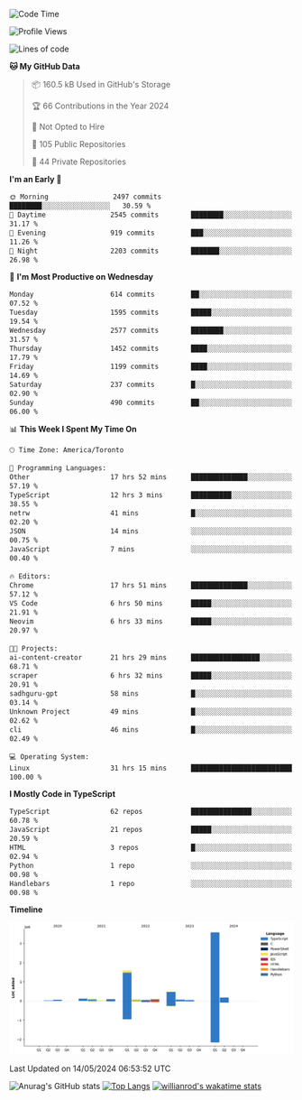 <!--START_SECTION:waka-->
![Code Time](http://img.shields.io/badge/Code%20Time-1%2C551%20hrs%201%20min-blue)

![Profile Views](http://img.shields.io/badge/Profile%20Views-0-blue)

![Lines of code](https://img.shields.io/badge/From%20Hello%20World%20I%27ve%20Written-6.5%20million%20lines%20of%20code-blue)

**🐱 My GitHub Data** 

> 📦 160.5 kB Used in GitHub's Storage 
 > 
> 🏆 66 Contributions in the Year 2024
 > 
> 🚫 Not Opted to Hire
 > 
> 📜 105 Public Repositories 
 > 
> 🔑 44 Private Repositories 
 > 
**I'm an Early 🐤** 

```text
🌞 Morning                2497 commits        ████████░░░░░░░░░░░░░░░░░   30.59 % 
🌆 Daytime                2545 commits        ████████░░░░░░░░░░░░░░░░░   31.17 % 
🌃 Evening                919 commits         ███░░░░░░░░░░░░░░░░░░░░░░   11.26 % 
🌙 Night                  2203 commits        ███████░░░░░░░░░░░░░░░░░░   26.98 % 
```
📅 **I'm Most Productive on Wednesday** 

```text
Monday                   614 commits         ██░░░░░░░░░░░░░░░░░░░░░░░   07.52 % 
Tuesday                  1595 commits        █████░░░░░░░░░░░░░░░░░░░░   19.54 % 
Wednesday                2577 commits        ████████░░░░░░░░░░░░░░░░░   31.57 % 
Thursday                 1452 commits        ████░░░░░░░░░░░░░░░░░░░░░   17.79 % 
Friday                   1199 commits        ████░░░░░░░░░░░░░░░░░░░░░   14.69 % 
Saturday                 237 commits         █░░░░░░░░░░░░░░░░░░░░░░░░   02.90 % 
Sunday                   490 commits         ██░░░░░░░░░░░░░░░░░░░░░░░   06.00 % 
```


📊 **This Week I Spent My Time On** 

```text
🕑︎ Time Zone: America/Toronto

💬 Programming Languages: 
Other                    17 hrs 52 mins      ██████████████░░░░░░░░░░░   57.19 % 
TypeScript               12 hrs 3 mins       ██████████░░░░░░░░░░░░░░░   38.55 % 
netrw                    41 mins             █░░░░░░░░░░░░░░░░░░░░░░░░   02.20 % 
JSON                     14 mins             ░░░░░░░░░░░░░░░░░░░░░░░░░   00.75 % 
JavaScript               7 mins              ░░░░░░░░░░░░░░░░░░░░░░░░░   00.40 % 

🔥 Editors: 
Chrome                   17 hrs 51 mins      ██████████████░░░░░░░░░░░   57.12 % 
VS Code                  6 hrs 50 mins       █████░░░░░░░░░░░░░░░░░░░░   21.91 % 
Neovim                   6 hrs 33 mins       █████░░░░░░░░░░░░░░░░░░░░   20.97 % 

🐱‍💻 Projects: 
ai-content-creator       21 hrs 29 mins      █████████████████░░░░░░░░   68.71 % 
scraper                  6 hrs 32 mins       █████░░░░░░░░░░░░░░░░░░░░   20.91 % 
sadhguru-gpt             58 mins             █░░░░░░░░░░░░░░░░░░░░░░░░   03.14 % 
Unknown Project          49 mins             █░░░░░░░░░░░░░░░░░░░░░░░░   02.62 % 
cli                      46 mins             █░░░░░░░░░░░░░░░░░░░░░░░░   02.49 % 

💻 Operating System: 
Linux                    31 hrs 15 mins      █████████████████████████   100.00 % 
```

**I Mostly Code in TypeScript** 

```text
TypeScript               62 repos            ███████████████░░░░░░░░░░   60.78 % 
JavaScript               21 repos            █████░░░░░░░░░░░░░░░░░░░░   20.59 % 
HTML                     3 repos             █░░░░░░░░░░░░░░░░░░░░░░░░   02.94 % 
Python                   1 repo              ░░░░░░░░░░░░░░░░░░░░░░░░░   00.98 % 
Handlebars               1 repo              ░░░░░░░░░░░░░░░░░░░░░░░░░   00.98 % 
```



**Timeline**

![Lines of Code chart](https://raw.githubusercontent.com/wise-introvert/wise-introvert/master/assets/bar_graph.png)


 Last Updated on 14/05/2024 06:53:52 UTC
<!--END_SECTION:waka-->

![Anurag's GitHub stats](https://github-readme-stats.vercel.app/api?username=wise-introvert&count_private=true&show_icons=true)
[![Top Langs](https://github-readme-stats.vercel.app/api/top-langs/?username=wise-introvert&langs_count=10)](https://github.com/anuraghazra/github-readme-stats)
[![willianrod's wakatime stats](https://github-readme-stats.vercel.app/api/wakatime?username=wiseintrovert)](https://github.com/anuraghazra/github-readme-stats)
